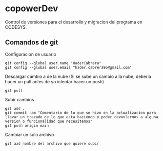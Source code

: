 # copowerDev
Control de versiones para el desarrollo y migracion del programa en CODESYS.

## Comandos de git
Configuracion de usuario
```
git config --global user.name "HaderCabrera"
git config --global user.email "hader.cabrera96@gmail.com"
```
Descargar cambio a de la nube (Si se sube un cambio a la nube, deberia hacer un pull antes de yo intentar hacer un push)
```
git pull
```

Subir cambios
```
git add .
git commit -am "Comentario de lo que se hizo en la actualizacion para llevar un trazado de lo que esta haciendo y poder devovlernos a alguna version o funcionalidad que necesitemos"
git push origin main
```

Cambiar un solo archivo
```
git aad nombre del archivo que quiere subir
```
